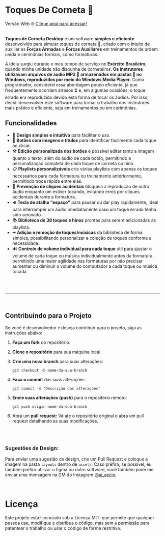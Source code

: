 # Toques De Corneta 🎺
 Versão Web 🌐  [Clique aqui para acessar!](https://toques-de-corneta.vercel.app/)
<br><br> 



**Toques de Corneta Desktop** é um software **simples e eficiente** desenvolvido para simular toques de corneta 🎺, criado com o intuito de auxiliar as **Forças Armadas** e **Forças Auxiliares** em treinamentos de ordem unida e cerimônias formais, como formaturas.

A ideia surgiu durante o meu tempo de serviço no **Exército Brasileiro**, quando minha unidade não dispunha de corneteiros. **Os instrutores utilizavam arquivos de áudio MP3 🎵 armazenados em pastas 📂 no Windows, reproduzidos por meio do Windows Media Player**. Como programador, considerei essa abordagem pouco eficiente, já que frequentemente ocorriam atrasos ⏳ e, em algumas ocasiões, o toque errado era reproduzido devido esta forma de tocar os áudios. Por isso, decidi desenvolver este software para tornar o trabalho dos instrutores mais prático e eficiente, seja em treinamentos ou em cerimônias.


## **Funcionalidades**

- 🎨 **Design simples e intuitivo** para facilitar o uso.
- 🔘 **Botões com imagens e títulos** para identificar facilmente cada toque ao clicar.
- 🛠️ **Edição personalizada dos botões** é possível editar tanto a imagem quanto o texto, além do áudio de cada botão, permitindo a personalização completa de cada toque de corneta ou hino.
- 📋 **Playlists personalizáveis** crie várias playlists com apenas os toques necessários para cada formatura ou treinamento anteriormente, permitindo troca rápida entre elas.
- 🚫 **Prevenção de cliques acidentais** bloqueia a reprodução de outro áudio enquanto um estiver tocando, evitando erros por cliques acidentais durante a formatura.
- ⏯️ **Tecla de atalho "espaço"** para pausar ou dar play rapidamente, ideal para interromper um áudio imediatamente caso um toque errado tenha sido acionado.
- 📚 **Biblioteca de 38 toques e hinos** prontas para serem adicionadas às playlists.
- ➕ **Adição e remoção de toques/músicas** da biblioteca de forma simples, possibilitando personalizar a coleção de toques conforme a necessidade.
- 🔊 **Controle de volume individual para cada toque** útil para ajustar o volume de cada toque ou música individualmente antes da formatura, permitindo uma maior agilidade nas formaturas por não precisar aumentar ou diminuir o volume do computador a cada toque ou música tocada.

<br>

<!--
## **Como utilizar?**
- video com iframe ou link
-->

<br> 

---

<br>

## **Contribuindo para o Projeto**

Se você é desenvolvedor e deseja contribuir para o projeto, siga as instruções abaixo:

1. **Faça um fork** do repositório.

2. **Clone o repositório** para sua máquina local.
   
3. **Crie uma nova branch** para suas alterações:
   ```
   git checkout -b nome-da-sua-branch
   ```
4. **Faça o commit** das suas alterações:
   ```
   git commit -m "Descrição das alterações"
   ```
5. **Envie suas alterações (push)** para o repositório remoto:
   ```
   git push origin nome-da-sua-branch
   ```
6. Abra um **pull request:** Vá até o repositório original e abra um pull request detalhando as suas modificações.


<!--
Futuras atualizações
- **Tecla de atalho "K" para pausa suave** ao pressionar a tecla "K", a música é pausada com uma transição suave de 3 segundos, evitando um corte abrupto no áudio.
- **Ajuste de volume em tempo real** permite alterar o volume de cada áudio enquanto está sendo tocado, sem alterar o volume padrão daquele audio(colocar mensagem pop-up perguntando se quer salvar o volume daquele audio para as proximas vezes)


-->
<br><br>

### **Sugestões de Design:** 
Para enviar uma sugestão de design, crie um Pull Request e coloque a imagem na pasta `layouts` dentro de `assets`. Caso prefira, se possivel, eu tambem prefiro utilizar o figma ou outro software, você também pode me enviar uma mensagem na DM do Instagram [@aj_aecio](https://www.instagram.com/aj_aecio).

<br>

# **Licença**
Este projeto está licenciado sob a Licença MIT, que permite que qualquer pessoa use, modifique e distribua o código, mas sem a permissão para patentear o trabalho ou usar o código de forma restritiva.
